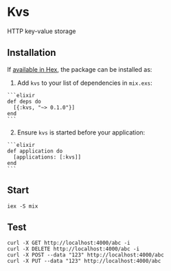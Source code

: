 # Kvs

HTTP key-value storage

## Installation

If [available in Hex](https://hex.pm/docs/publish), the package can be installed as:

  1. Add `kvs` to your list of dependencies in `mix.exs`:

    ```elixir
    def deps do
      [{:kvs, "~> 0.1.0"}]
    end
    ```

  2. Ensure `kvs` is started before your application:

    ```elixir
    def application do
      [applications: [:kvs]]
    end
    ```

## Start

    iex -S mix

## Test

    curl -X GET http://localhost:4000/abc -i
    curl -X DELETE http://localhost:4000/abc -i
    curl -X POST --data "123" http://localhost:4000/abc
    curl -X PUT --data "123" http://localhost:4000/abc
